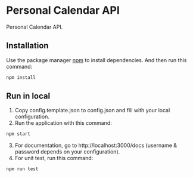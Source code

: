 # Personal Calendar API
Personal Calendar API.

## Installation

Use the package manager [npm](https://www.npmjs.com/) to install dependencies. And then run this command:

```bash
npm install
```

## Run in local

1. Copy config.template.json to config.json and fill with your local configuration.
2. Run the application with this command:
```bash
npm start
```
3. For documentation, go to http://localhost:3000/docs (username & password depends on your configuration).
4. For unit test, run this command:
```bash
npm run test
```

